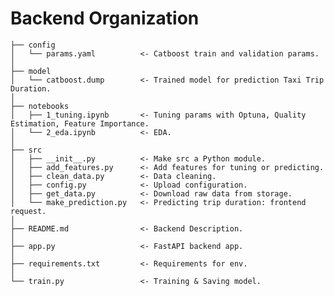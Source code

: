 Backend Organization
===============
    ├── config
    │   └── params.yaml          <- Catboost train and validation params.
    │
    ├── model
    │   └── catboost.dump        <- Trained model for prediction Taxi Trip Duration.
    │
    ├── notebooks
    │   ├── 1_tuning.ipynb       <- Tuning params with Optuna, Quality Estimation, Feature Importance.
    │   └── 2_eda.ipynb          <- EDA.
    │
    ├── src
    │   ├── __init__.py          <- Make src a Python module.
    │   ├── add_features.py      <- Add features for tuning or predicting.
    │   ├── clean_data.py        <- Data cleaning.
    │   ├── config.py            <- Upload configuration.
    │   ├── get_data.py          <- Download raw data from storage.
    │   └── make_prediction.py   <- Predicting trip duration: frontend request.
    │                     
    ├── README.md                <- Backend Description.
    │
    ├── app.py                   <- FastAPI backend app.
    │
    ├── requirements.txt         <- Requirements for env.
    │
    └── train.py                 <- Training & Saving model.